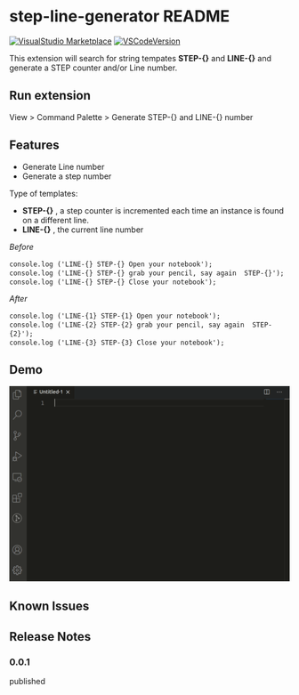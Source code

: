 # step-line-generator README
[![VisualStudio Marketplace](https://img.shields.io/badge/dynamic/json?label=VisualStudioMarketplace&query=version&url=https%3A%2F%2Fraw.githubusercontent.com%2Ftanben%2Fvsc-step-line-generator%2Fmaster%2Fpackage.json)](https://marketplace.visualstudio.com/items?itemName=BenedictoTan.step-line-generator)
[![VSCodeVersion](https://img.shields.io/badge/dynamic/json?color=orange&label=VScode&query=engines.vscode&url=https%3A%2F%2Fraw.githubusercontent.com%2Ftanben%2Fvsc-step-line-generator%2Fmaster%2Fpackage.json)]()

This extension will search for string tempates **STEP-{}** and **LINE-{}** and generate a STEP counter and/or Line number.


## Run extension
View > Command Palette > Generate STEP-{} and LINE-{} number

## Features
* Generate Line number
* Generate a step number

Type of templates:
* **STEP-{}**  , a step counter is incremented each time an instance is found on a different line.
* **LINE-{}**  , the current line number


*Before*
```
console.log ('LINE-{} STEP-{} Open your notebook');
console.log ('LINE-{} STEP-{} grab your pencil, say again  STEP-{}');
console.log ('LINE-{} STEP-{} Close your notebook');

```
*After*
```
console.log ('LINE-{1} STEP-{1} Open your notebook');
console.log ('LINE-{2} STEP-{2} grab your pencil, say again  STEP-{2}');
console.log ('LINE-{3} STEP-{3} Close your notebook');

```

## Demo
![image](./resource/overview.gif)


## Known Issues

## Release Notes

### 0.0.1

published